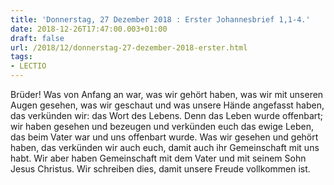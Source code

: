 ```yaml
---
title: 'Donnerstag, 27 Dezember 2018 : Erster Johannesbrief 1,1-4.'
date: 2018-12-26T17:47:00.003+01:00
draft: false
url: /2018/12/donnerstag-27-dezember-2018-erster.html
tags: 
- LECTIO
---
```


Brüder! Was von Anfang an war, was wir gehört haben, was wir mit unseren Augen gesehen, was wir geschaut und was unsere Hände angefasst haben, das verkünden wir: das Wort des Lebens. Denn das Leben wurde offenbart; wir haben gesehen und bezeugen und verkünden euch das ewige Leben, das beim Vater war und uns offenbart wurde. Was wir gesehen und gehört haben, das verkünden wir auch euch, damit auch ihr Gemeinschaft mit uns habt. Wir aber haben Gemeinschaft mit dem Vater und mit seinem Sohn Jesus Christus. Wir schreiben dies, damit unsere Freude vollkommen ist.